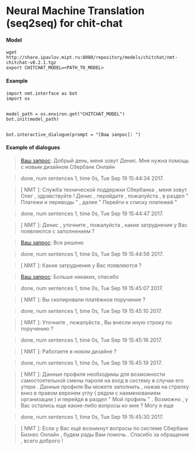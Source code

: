 # Neural Machine Translation (seq2seq) for chit-chat

#### Model

```
wget  http://share.ipavlov.mipt.ru:8080/repository/models/chitchat/nmt-chitchat-v0.2.1.tgz
export CHITCHAT_MODEL=<PATH_TO_MODEL>
```

#### Example
```
import nmt.interface as bot
import os


model_path = os.environ.get("CHITCHAT_MODEL")
bot.init(model_path)


bot.interactive_dialogue(prompt = "[Ваш запрос]: ")

```

#### Example of dialogues

> [Ваш запрос]: Добрый день, меня зовут Денис. Мне нужна помощь с новым дизайном Сбербанк Онлайн    

>  done, num sentences 1, time 0s, Tue Sep 19 15:44:34 2017.

> [ NMT ]: Служба технической поддержки Сбербанка , меня зовут Олег , здравствуйте ! Денис , перейдите , пожалуйста , в раздел " Платежи и переводы " , далее " Перейти к списку платежей "


> [Ваш запрос]: Спасибо

>  done, num sentences 1, time 0s, Tue Sep 19 15:44:47 2017.

> [ NMT ]: Денис , уточните , пожалуйста , какие затруднения у Вас появляются с заполнением ?


> [Ваш запрос]: Все решено

>  done, num sentences 1, time 0s, Tue Sep 19 15:44:56 2017.

> [ NMT ]: Какие затруднения у Вас появляются ?


> [Ваш запрос]: Больше никаких, спасибо

>  done, num sentences 1, time 0s, Tue Sep 19 15:45:07 2017.

> [ NMT ]: Вы скопировали платёжное поручение ?


> [Ваш запрос]: Да

>  done, num sentences 1, time 0s, Tue Sep 19 15:45:10 2017.

> [ NMT ]: Уточните , пожалуйста , Вы внесли иную строку по поручению ?


> [Ваш запрос]: Да

>  done, num sentences 1, time 0s, Tue Sep 19 15:45:16 2017.

> [ NMT ]: Работаете в новом дизайне ?


> [Ваш запрос]: Да

>  done, num sentences 1, time 0s, Tue Sep 19 15:45:19 2017.

> [ NMT ]: Данные профиля необходимы для возможности самостоятельной смены пароля на вход в систему в случае его утери . Данные профиля Вы можете заполнить , нажав на стрелку вниз в правом верхнем углу ( рядом с наименованием организации ) и перейдя в раздел " Мой профиль " . Возможно , у Вас остались еще какие-либо вопросы ко мне ? Могу я еще


> [Ваш запрос]: Нет

>  done, num sentences 1, time 0s, Tue Sep 19 15:45:30 2017.

> [ NMT ]: Если у Вас ещё возникнут вопросы по системе Сбербанк Бизнес Онлайн , будем рады Вам помочь . Спасибо за обращение , всего доброго !
